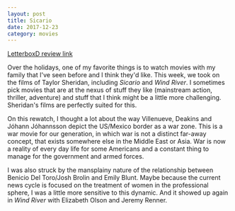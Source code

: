 ```yaml
---
layout: post
title: Sicario  
date: 2017-12-23
category: movies
---
```

 
[LetterboxD review link](https://letterboxd.com/samarthbhaskar/film/sicario-2015/1/)

Over the holidays, one of my favorite things is to watch movies with my family that I've seen before and I think they'd like. This week, we took on the films of Taylor Sheridan, including <em>Sicario</em> and <em>Wind River</em>. I sometimes pick movies that are at the nexus of stuff they like (mainstream action, thriller, adventure) and stuff that I think might be a little more challenging. Sheridan's films are perfectly suited for this.

On this rewatch, I thought a lot about the way Villenueve, Deakins and Jóhann Jóhannsson depict the US/Mexico border as a war zone. This is a war movie for our generation, in which war is not a distinct far-away concept, that exists somewhere else in the Middle East or Asia. War is now a reality of every day life for some Americans and a constant thing to manage for the government and armed forces.

I was also struck by the mansplainy nature of the relationship between Benicio Del Toro/Josh Brolin and Emily Blunt. Maybe because the current news cycle is focused on the treatment of women in the professional sphere, I was a little more sensitive to this dynamic. And it showed up again in <em>Wind River</em> with Elizabeth Olson and Jeremy Renner. 